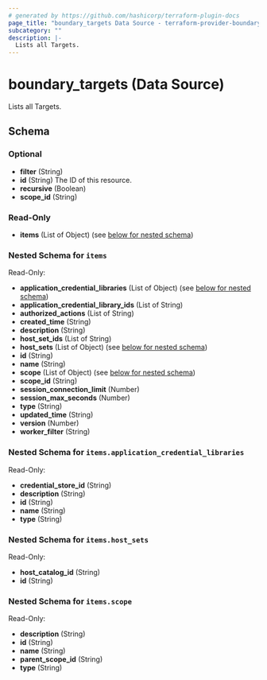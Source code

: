 ```yaml
---
# generated by https://github.com/hashicorp/terraform-plugin-docs
page_title: "boundary_targets Data Source - terraform-provider-boundary"
subcategory: ""
description: |-
  Lists all Targets.
---
```


# boundary_targets (Data Source)

Lists all Targets.



<!-- schema generated by tfplugindocs -->
## Schema

### Optional

- **filter** (String)
- **id** (String) The ID of this resource.
- **recursive** (Boolean)
- **scope_id** (String)

### Read-Only

- **items** (List of Object) (see [below for nested schema](#nestedatt--items))

<a id="nestedatt--items"></a>
### Nested Schema for `items`

Read-Only:

- **application_credential_libraries** (List of Object) (see [below for nested schema](#nestedobjatt--items--application_credential_libraries))
- **application_credential_library_ids** (List of String)
- **authorized_actions** (List of String)
- **created_time** (String)
- **description** (String)
- **host_set_ids** (List of String)
- **host_sets** (List of Object) (see [below for nested schema](#nestedobjatt--items--host_sets))
- **id** (String)
- **name** (String)
- **scope** (List of Object) (see [below for nested schema](#nestedobjatt--items--scope))
- **scope_id** (String)
- **session_connection_limit** (Number)
- **session_max_seconds** (Number)
- **type** (String)
- **updated_time** (String)
- **version** (Number)
- **worker_filter** (String)

<a id="nestedobjatt--items--application_credential_libraries"></a>
### Nested Schema for `items.application_credential_libraries`

Read-Only:

- **credential_store_id** (String)
- **description** (String)
- **id** (String)
- **name** (String)
- **type** (String)


<a id="nestedobjatt--items--host_sets"></a>
### Nested Schema for `items.host_sets`

Read-Only:

- **host_catalog_id** (String)
- **id** (String)


<a id="nestedobjatt--items--scope"></a>
### Nested Schema for `items.scope`

Read-Only:

- **description** (String)
- **id** (String)
- **name** (String)
- **parent_scope_id** (String)
- **type** (String)


